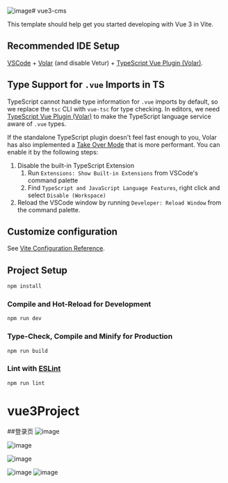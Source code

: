 ![image](https://github.com/ShihaoHuang310/vue3Project/assets/94229826/fcad0262-405c-4300-9285-329d3653d46b)# vue3-cms

This template should help get you started developing with Vue 3 in Vite.

## Recommended IDE Setup

[VSCode](https://code.visualstudio.com/) + [Volar](https://marketplace.visualstudio.com/items?itemName=Vue.volar) (and disable Vetur) + [TypeScript Vue Plugin (Volar)](https://marketplace.visualstudio.com/items?itemName=Vue.vscode-typescript-vue-plugin).

## Type Support for `.vue` Imports in TS

TypeScript cannot handle type information for `.vue` imports by default, so we replace the `tsc` CLI with `vue-tsc` for type checking. In editors, we need [TypeScript Vue Plugin (Volar)](https://marketplace.visualstudio.com/items?itemName=Vue.vscode-typescript-vue-plugin) to make the TypeScript language service aware of `.vue` types.

If the standalone TypeScript plugin doesn't feel fast enough to you, Volar has also implemented a [Take Over Mode](https://github.com/johnsoncodehk/volar/discussions/471#discussioncomment-1361669) that is more performant. You can enable it by the following steps:

1. Disable the built-in TypeScript Extension
    1) Run `Extensions: Show Built-in Extensions` from VSCode's command palette
    2) Find `TypeScript and JavaScript Language Features`, right click and select `Disable (Workspace)`
2. Reload the VSCode window by running `Developer: Reload Window` from the command palette.

## Customize configuration

See [Vite Configuration Reference](https://vitejs.dev/config/).

## Project Setup

```sh
npm install
```

### Compile and Hot-Reload for Development

```sh
npm run dev
```

### Type-Check, Compile and Minify for Production

```sh
npm run build
```

### Lint with [ESLint](https://eslint.org/)

```sh
npm run lint
```
# vue3Project
##登录页
![image](https://github.com/ShihaoHuang310/vue3Project/assets/94229826/21ac9709-1ce3-4866-9e8e-e63cc2198f86)

![image](https://github.com/ShihaoHuang310/vue3Project/assets/94229826/3d21327d-c5bc-4376-81db-e56475fb9abb)

![image](https://github.com/ShihaoHuang310/vue3Project/assets/94229826/3dfa77ae-3362-46d7-a2f0-7d0a9200f86f)

![image](https://github.com/ShihaoHuang310/vue3Project/assets/94229826/933b3b81-d09f-4dee-ae7c-94774de57e9b)
![image](https://github.com/ShihaoHuang310/vue3Project/assets/94229826/ffb792c8-5667-402d-af7d-59aa583649f7)




